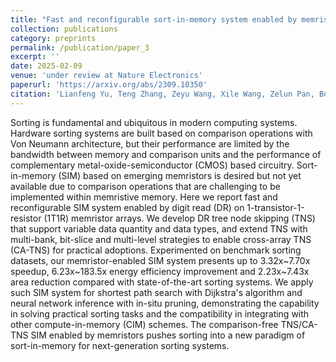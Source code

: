 ```yaml
---
title: "Fast and reconfigurable sort-in-memory system enabled by memristors"
collection: publications
category: preprints
permalink: /publication/paper_3
excerpt: ''
date: 2025-02-09
venue: 'under review at Nature Electronics'
paperurl: 'https://arxiv.org/abs/2309.10350'
citation: 'Lianfeng Yu, Teng Zhang, Zeyu Wang, Xile Wang, Zelun Pan, Bowen Wang, Zhaokun Jing, Jiaxin Liu, Yuqi Li, Yihang Zhu, Bonan Yan, Yaoyu Tao*, Yuchao Yang*'
---
```


Sorting is fundamental and ubiquitous in modern computing systems. Hardware sorting systems are built based on comparison operations with Von Neumann architecture, but their performance are limited by the bandwidth between memory and comparison units and the performance of complementary metal-oxide-semiconductor (CMOS) based circuitry. Sort-in-memory (SIM) based on emerging memristors is desired but not yet available due to comparison operations that are challenging to be implemented within memristive memory. Here we report fast and reconfigurable SIM system enabled by digit read (DR) on 1-transistor-1-resistor (1T1R) memristor arrays. We develop DR tree node skipping (TNS) that support variable data quantity and data types, and extend TNS with multi-bank, bit-slice and multi-level strategies to enable cross-array TNS (CA-TNS) for practical adoptions. Experimented on benchmark sorting datasets, our memristor-enabled SIM system presents up to 3.32x~7.70x speedup, 6.23x~183.5x energy efficiency improvement and 2.23x~7.43x area reduction compared with state-of-the-art sorting systems. We apply such SIM system for shortest path search with Dijkstra's algorithm and neural network inference with in-situ pruning, demonstrating the capability in solving practical sorting tasks and the compatibility in integrating with other compute-in-memory (CIM) schemes. The comparison-free TNS/CA-TNS SIM enabled by memristors pushes sorting into a new paradigm of sort-in-memory for next-generation sorting systems.
